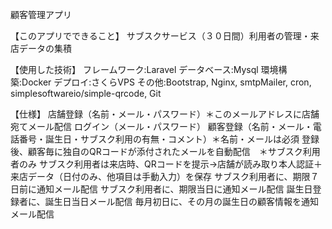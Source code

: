 顧客管理アプリ

【このアプリでできること】
    サブスクサービス（３０日間）利用者の管理・来店データの集積

【使用した技術】
    フレームワーク:Laravel 
    データベース:Mysql
    環境構築:Docker
    デプロイ:さくらVPS
    その他:Bootstrap, Nginx, smtpMailer, cron, simplesoftwareio/simple-qrcode, Git
    

【仕様】
    店舗登録（名前・メール・パスワード）＊このメールアドレスに店舗宛てメール配信
    ログイン（メール・パスワード）
    顧客登録（名前・メール・電話番号・誕生日・サブスク利用の有無・コメント）＊名前・メールは必須
    登録後、顧客毎に独自のQRコードが添付されたメールを自動配信　＊サブスク利用者のみ
    サブスク利用者は来店時、QRコードを提示→店舗が読み取り本人認証＋来店データ（日付のみ、他項目は手動入力）を保存
    サブスク利用者に、期限７日前に通知メール配信
    サブスク利用者に、期限当日に通知メール配信
    誕生日登録者に、誕生日当日メール配信
    毎月初日に、その月の誕生日の顧客情報を通知メール配信
